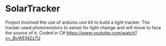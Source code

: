 # SolarTracker

Project involved the use of arduino uno kit to build a light tracker. The tracker used photoresistors to sense for light change and will move to face the source of it. 
Coded in C#
https://www.youtube.com/watch?v=_BvWEjN2z7U
